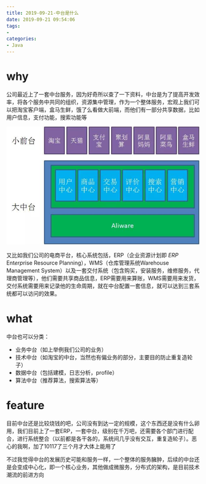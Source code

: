 ```yaml
---
title: 2019-09-21-中台是什么
date: 2019-09-21 09:54:06
tags:
- 
categories:
- Java
---
```


# why

公司最近上了一套中台服务，因为好奇所以查了一下资料，中台是为了提高开发效率，将各个服务中共同的组织，资源集中管理，作为一个整体服务，宏观上我们可以把淘宝客户端，盒马生鲜，饿了么看做大前端，而他们有一部分共享数据，比如用户信息，支付功能，搜索功能等

![](..\img\alibaba.jpg)

又比如我们公司的电商平台，核心系统包括，ERP（企业资源计划即 *ERP* Ent*erp*rise Resource Planning），WMS（仓库管理系统Warehouse Management System）以及一套交付系统（包含购买，安装服务，维修服务，代理商管理等），他们需要共享商品信息，ERP需要用来算账，WMS需要用来发货，交付系统需要用来记录他的生命周期，就在中台配置一套信息，就可以达到三套系统都可以访问的效果。

# what

中台也可以分类：

- 业务中台（如上举例我们公司的业务）
- 技术中台（如淘宝的中台，当然也有偏业务的部分，主要目的防止重复造轮子）
- 数据中台（包括建模，日志分析，profile）
- 算法中台（推荐算法，搜索算法等）

# feature

目前中台还是比较烧钱的吧，公司没有到达一定的规模，这个东西还是没有什么卵用，我们目前上了一套ERP，一套中台，级别在千万吧，还需要各个部门进行配合，进行系统整合（以前都是各干各的，系统间几乎没有交互，重复造轮子）。恶心的我啊，加了10117了三个月才大体上能用了



不过我觉得中台的发展历史可能和服务一样，一个整体的服务臃肿，后续的中台还是会变成中心化，即一个核心业务，其他做成微服务，分布式的架构，是目前技术潮流的前进方向

